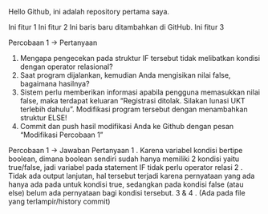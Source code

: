 Hello Github, ini adalah repository pertama saya.

Ini fitur 1
Ini fitur 2
Ini baris baru ditambahkan di GitHub.
Ini fitur 3

Percobaan 1 -> Pertanyaan
1. Mengapa pengecekan pada struktur IF tersebut tidak melibatkan kondisi dengan 
operator relasional? 
2. Saat program dijalankan, kemudian Anda mengisikan nilai false, bagaimana hasilnya? 
3. Sistem  perlu  memberikan  informasi  apabila  pengguna  memasukkan  nilai  false,  maka terdapat  keluaran  “Registrasi  ditolak.  Silakan  lunasi  UKT  terlebih  dahulu”.  Modifikasi program tersebut dengan menambahkan struktur ELSE! 
4. Commit dan push hasil modifikasi Anda ke Github dengan pesan “Modifikasi Percobaan 1”

Percobaan 1 -> Jawaban Pertanyaan
1 . Karena variabel kondisi bertipe boolean, dimana boolean sendiri sudah hanya memiliki 2 kondisi yaitu true/false, jadi variabel pada statement IF tidak perlu operator relasi
2 . Tidak ada output lanjutan, hal tersebut terjadi karena pernyataan yang ada hanya ada pada untuk kondisi true, sedangkan pada kondisi false (atau else) belum ada pernyataan bagi kondisi tersebut.
3 & 4 . (Ada pada file yang terlampir/history commit)